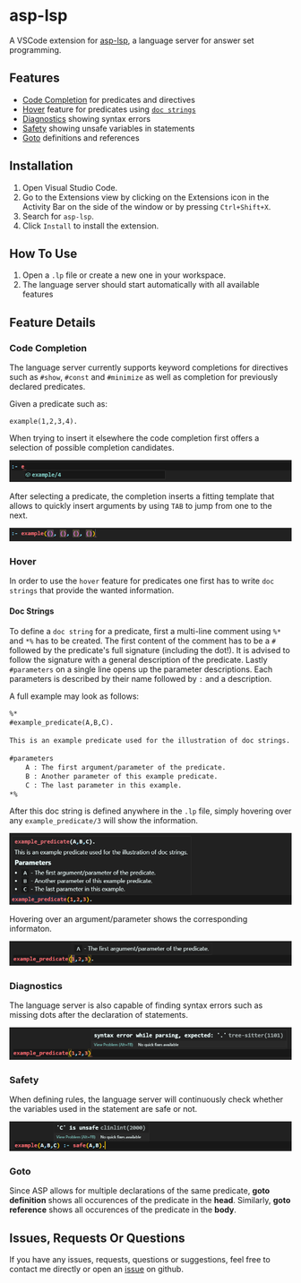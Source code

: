 # asp-lsp
A VSCode extension for [asp-lsp](https://github.com/VictosVertex/asp-lsp), a language server for answer set programming.

## Features
- [Code Completion](#code-completion) for predicates and directives
- [Hover](#hover) feature for predicates using [`doc strings`](#doc-strings)
- [Diagnostics](#diagnostics) showing syntax errors
- [Safety](#safety) showing unsafe variables in statements
- [Goto](#goto) definitions and references



## Installation
1. Open Visual Studio Code.
2. Go to the Extensions view by clicking on the Extensions icon in the Activity Bar on the side of the window or by pressing `Ctrl+Shift+X`.
3. Search for `asp-lsp`.
4. Click `Install` to install the extension.

## How To Use
1. Open a `.lp` file or create a new one in your workspace.
2. The language server should start automatically with all available features

## Feature Details
### Code Completion
The language server currently supports keyword completions for directives such as `#show`, `#const` and `#minimize` as well as completion for previously declared predicates.

Given a predicate such as:
```
example(1,2,3,4).
```

When trying to insert it elsewhere the code completion first offers a selection of possible completion candidates.

![predicate completion](https://github.com/VictosVertex/asp-lsp-assets/blob/main/vscode_extension/predicate-completion.png?raw=true)

After selecting a predicate, the completion inserts a fitting template that allows to quickly insert arguments by using `TAB` to jump from one to the next.

![predicate completion template](https://github.com/VictosVertex/asp-lsp-assets/blob/main/vscode_extension/predicate-completion-template.png?raw=true)

### Hover
In order to use the `hover` feature for predicates one first has to write `doc strings` that provide the wanted information.
#### Doc Strings
To define a `doc string` for a predicate, first a multi-line comment using `%*` and `*%` has to be created. The first content of the comment has to be a `#` followed by the predicate's full signature (including the dot!). It is advised to follow the signature with a general description of the predicate. Lastly `#parameters` on a single line opens up the parameter descriptions. Each parameters is described by their name followed by `:` and a description.

A full example may look as follows:
```
%*
#example_predicate(A,B,C).

This is an example predicate used for the illustration of doc strings.

#parameters
    A : The first argument/parameter of the predicate.
    B : Another parameter of this example predicate.
    C : The last parameter in this example.
*%
```

After this doc string is defined anywhere in the `.lp` file, simply hovering over any `example_predicate/3` will show the information.

![hover predicate](https://github.com/VictosVertex/asp-lsp-assets/blob/main/vscode_extension/hover-predicate.png?raw=true)

Hovering over an argument/parameter shows the corresponding informaton.

![hover predicate argument](https://github.com/VictosVertex/asp-lsp-assets/blob/main/vscode_extension/hover-argument.png?raw=true)

### Diagnostics
The language server is also capable of finding syntax errors such as missing dots after the declaration of statements.

![diagnostics](https://github.com/VictosVertex/asp-lsp-assets/blob/main/vscode_extension/missing-dot.png?raw=true)
### Safety
When defining rules, the language server will continuously check whether the variables used in the statement are safe or not.

![safety](https://github.com/VictosVertex/asp-lsp-assets/blob/main/vscode_extension/unsafe.png?raw=true)

### Goto
Since ASP allows for multiple declarations of the same predicate, **goto definition** shows all occurences of the predicate in the **head**. Similarly, **goto reference** shows all occurences of the predicate in the **body**.

## Issues, Requests Or Questions
If you have any issues, requests, questions or suggestions, feel free to contact me directly or open an [issue](https://github.com/VictosVertex/asp-lsp/issues) on github.